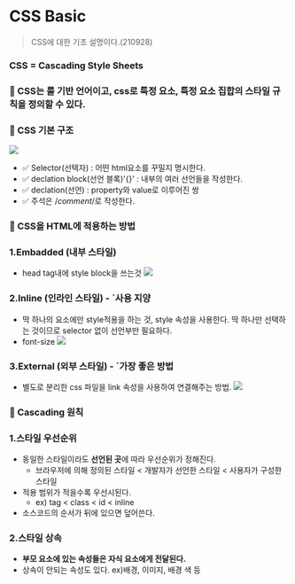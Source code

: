# CSS Basic
> CSS에 대한 기초 설명이다.(210928)
### CSS = Cascading Style Sheets 
### 🔵 CSS는 룰 기반 언어이고, css로 특정 요소, 특정 요소 집합의 스타일 규칙을 정의할 수 있다.
### 🔵 CSS 기본 구조
![](https://images.velog.io/images/songjy377/post/e349ac94-b677-4f14-a40b-f4b891f12c89/image.png)
- ✅ Selector(선택자) : 어떤 html요소를 꾸밀지 명시한다.
- ✅ declation block(선언 블록)'{}' : 내부의 여러 선언들을 작성한다.
- ✅ declation(선언) : property와 value로 이루어진 쌍
- ✅ 주석은 /*comment*/로 작성한다.

### 🔵 CSS을 HTML에 적용하는 방법
### 1.Embadded (내부 스타일)
- head tag내에 style block을 쓰는것
![](https://images.velog.io/images/songjy377/post/d42a4d7a-b8fd-4b9a-8f22-be4a171b0743/image.png)
### 2.Inline (인라인 스타일) - `사용 지양
- 딱 하나의 요소에만 style적용을 하는 것, style 속성을 사용한다. 딱 하나만 선택하는 것이므로 selector 없이 선언부만 필요하다.
- font-size
![](https://images.velog.io/images/songjy377/post/448db2d2-186c-4113-b198-a316ff2d0245/image.png)
### 3.External (외부 스타일) - `가장 좋은 방법
- 별도로 분리한 css 파일을 link 속성을 사용하여 연결해주는 방법.
![](https://images.velog.io/images/songjy377/post/2f2480f5-855d-4a34-b7e1-f5c9174f2c62/image.png)
### 🔵 Cascading 원칙
### 1.스타일 우선순위
- 동일한 스타일이라도 **선언된 곳**에 따라 우선순위가 정해진다.
    - 브라우저에 의해 정의된 스타일 < 개발자가 선언한 스타일 < 사용자가 구성한 스타일
- 적용 범위가 적을수록 우선시된다.
  - ex) tag < class < id < inline
- 소스코드의 순서가 뒤에 있으면 덮어쓴다.
### 2.스타일 상속
- **부모 요소에 있는 속성들은 자식 요소에게 전달된다.**
- 상속이 안되는 속성도 있다. ex)배경, 이미지, 배경 색 등
